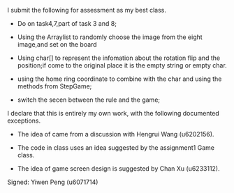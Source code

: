 I submit the following for assessment as my best class.

* Do on task4,7,part of task 3 and 8;

* Using the Arraylist to randomly choose the image from the eight image,and set on the board

* Using char[] to represent the infomation about the rotation flip and the position;if come to the original place
it is the empty string or empty char.

* using the home ring coordinate to combine with the char and using the methods from StepGame;

* switch the secen between the rule and the game; 

I declare that this is entirely my own work, with the following documented exceptions.

* The idea of <fix the piece on to peg> came from a discussion with Hengrui Wang (u6202156).

* The code in class <DraggablePiece> uses an idea suggested by the assignment1 Game class.

* The idea of game screen design is suggested by Chan Xu (u6233112).

Signed: Yiwen Peng (u6071714) 
